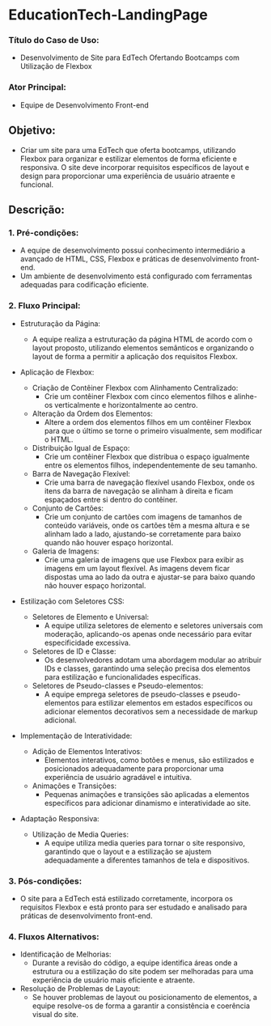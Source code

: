 # EducationTech-LandingPage

### Título do Caso de Uso:
- Desenvolvimento de Site para EdTech Ofertando Bootcamps com Utilização de Flexbox

### Ator Principal:
- Equipe de Desenvolvimento Front-end

## Objetivo:
- Criar um site para uma EdTech que oferta bootcamps, utilizando Flexbox para organizar e estilizar elementos de forma eficiente e responsiva. O site deve incorporar requisitos específicos de layout e design para proporcionar uma experiência de usuário atraente e funcional.

## Descrição:
### 1. Pré-condições:
   - A equipe de desenvolvimento possui conhecimento intermediário a avançado de HTML, CSS, Flexbox e práticas de desenvolvimento front-end.
   - Um ambiente de desenvolvimento está configurado com ferramentas adequadas para codificação eficiente.

### 2. Fluxo Principal:
   - Estruturação da Página:
     - A equipe realiza a estruturação da página HTML de acordo com o layout proposto, utilizando elementos semânticos e organizando o layout de forma a permitir a aplicação dos requisitos Flexbox.

   - Aplicação de Flexbox:
     - Criação de Contêiner Flexbox com Alinhamento Centralizado:
       - Crie um contêiner Flexbox com cinco elementos filhos e alinhe-os verticalmente e horizontalmente ao centro.
     - Alteração da Ordem dos Elementos:
       - Altere a ordem dos elementos filhos em um contêiner Flexbox para que o último se torne o primeiro visualmente, sem modificar o HTML.
     - Distribuição Igual de Espaço:
       - Crie um contêiner Flexbox que distribua o espaço igualmente entre os elementos filhos, independentemente de seu tamanho.
     - Barra de Navegação Flexível:
       - Crie uma barra de navegação flexível usando Flexbox, onde os itens da barra de navegação se alinham à direita e ficam espaçados entre si dentro do contêiner.
     - Conjunto de Cartões:
       - Crie um conjunto de cartões com imagens de tamanhos de conteúdo variáveis, onde os cartões têm a mesma altura e se alinham lado a lado, ajustando-se corretamente para baixo quando não houver espaço horizontal.
     - Galeria de Imagens:
       - Crie uma galeria de imagens que use Flexbox para exibir as imagens em um layout flexível. As imagens devem ficar dispostas uma ao lado da outra e ajustar-se para baixo quando não houver espaço horizontal.

   - Estilização com Seletores CSS:
     - Seletores de Elemento e Universal:
       - A equipe utiliza seletores de elemento e seletores universais com moderação, aplicando-os apenas onde necessário para evitar especificidade excessiva.
     - Seletores de ID e Classe:
       - Os desenvolvedores adotam uma abordagem modular ao atribuir IDs e classes, garantindo uma seleção precisa dos elementos para estilização e funcionalidades específicas.
     - Seletores de Pseudo-classes e Pseudo-elementos:
       - A equipe emprega seletores de pseudo-classes e pseudo-elementos para estilizar elementos em estados específicos ou adicionar elementos decorativos sem a necessidade de markup adicional.

   - Implementação de Interatividade:
     - Adição de Elementos Interativos:
       - Elementos interativos, como botões e menus, são estilizados e posicionados adequadamente para proporcionar uma experiência de usuário agradável e intuitiva.
     - Animações e Transições:
       - Pequenas animações e transições são aplicadas a elementos específicos para adicionar dinamismo e interatividade ao site.

   - Adaptação Responsiva:
     - Utilização de Media Queries:
       - A equipe utiliza media queries para tornar o site responsivo, garantindo que o layout e a estilização se ajustem adequadamente a diferentes tamanhos de tela e dispositivos.

### 3. Pós-condições:
   - O site para a EdTech está estilizado corretamente, incorpora os requisitos Flexbox e está pronto para ser estudado e analisado para práticas de desenvolvimento front-end.

### 4. Fluxos Alternativos:
   - Identificação de Melhorias:
     - Durante a revisão do código, a equipe identifica áreas onde a estrutura ou a estilização do site podem ser melhoradas para uma experiência de usuário mais eficiente e atraente.
   - Resolução de Problemas de Layout:
     - Se houver problemas de layout ou posicionamento de elementos, a equipe resolve-os de forma a garantir a consistência e coerência visual do site.